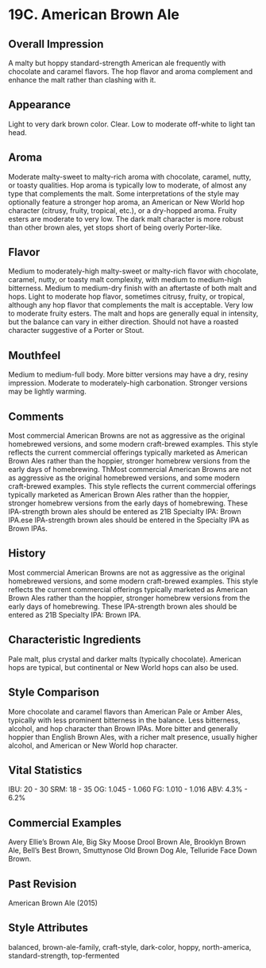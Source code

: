 # 19C. American Brown Ale

## Overall Impression

A malty but hoppy standard-strength American ale frequently with chocolate and caramel flavors. The hop flavor and aroma complement and enhance the malt rather than clashing with it.

## Appearance

Light to very dark brown color. Clear. Low to moderate off-white to light tan head.

## Aroma

Moderate malty-sweet to malty-rich aroma with chocolate, caramel, nutty, or toasty qualities. Hop aroma is typically low to moderate, of almost any type that complements the malt. Some interpretations of the style may optionally feature a stronger hop aroma, an American or New World hop character (citrusy, fruity, tropical, etc.), or a dry-hopped aroma. Fruity esters are moderate to very low. The dark malt character is more robust than other brown ales, yet stops short of being overly Porter-like.

## Flavor

Medium to moderately-high malty-sweet or malty-rich flavor with chocolate, caramel, nutty, or toasty malt complexity, with medium to medium-high bitterness. Medium to medium-dry finish with an aftertaste of both malt and hops. Light to moderate hop flavor, sometimes citrusy, fruity, or tropical, although any hop flavor that complements the malt is acceptable. Very low to moderate fruity esters. The malt and hops are generally equal in intensity, but the balance can vary in either direction. Should not have a roasted character suggestive of a Porter or Stout.

## Mouthfeel

Medium to medium-full body. More bitter versions may have a dry, resiny impression. Moderate to moderately-high carbonation. Stronger versions may be lightly warming.

## Comments

Most commercial American Browns are not as aggressive as the original homebrewed versions, and some modern craft-brewed examples. This style reflects the current commercial offerings typically marketed as American Brown Ales rather than the hoppier, stronger homebrew versions from the early days of homebrewing. ThMost commercial American Browns are not as aggressive as the original homebrewed versions, and some modern craft-brewed examples. This style reflects the current commercial offerings typically marketed as American Brown Ales rather than the hoppier, stronger homebrew versions from the early days of homebrewing. These IPA-strength brown ales should be entered as 21B Specialty IPA: Brown IPA.ese IPA-strength brown ales should be entered in the Specialty IPA as Brown IPAs.

## History

Most commercial American Browns are not as aggressive as the original homebrewed versions, and some modern craft-brewed examples. This style reflects the current commercial offerings typically marketed as American Brown Ales rather than the hoppier, stronger homebrew versions from the early days of homebrewing. These IPA-strength brown ales should be entered as 21B Specialty IPA: Brown IPA.

## Characteristic Ingredients

Pale malt, plus crystal and darker malts (typically chocolate). American hops are typical, but continental or New World hops can also be used.

## Style Comparison

More chocolate and caramel flavors than American Pale or Amber Ales, typically with less prominent bitterness in the balance. Less bitterness, alcohol, and hop character than Brown IPAs. More bitter and generally hoppier than English Brown Ales, with a richer malt presence, usually higher alcohol, and American or New World hop character.

## Vital Statistics

IBU: 20 - 30
SRM: 18 - 35
OG: 1.045 - 1.060
FG: 1.010 - 1.016
ABV: 4.3% - 6.2%

## Commercial Examples

Avery Ellie’s Brown Ale, Big Sky Moose Drool Brown Ale, Brooklyn Brown Ale, Bell’s Best Brown, Smuttynose Old Brown Dog Ale, Telluride Face Down Brown.

## Past Revision

American Brown Ale (2015)

## Style Attributes

balanced, brown-ale-family, craft-style, dark-color, hoppy, north-america, standard-strength, top-fermented